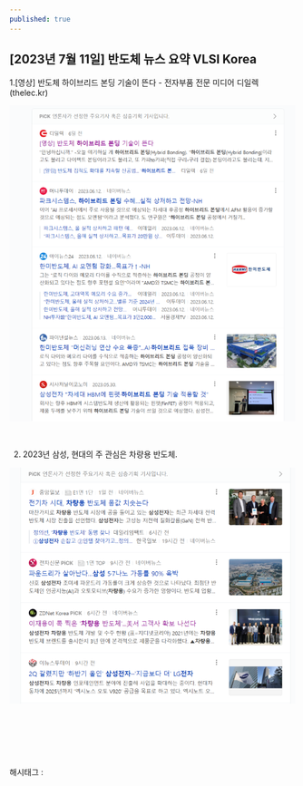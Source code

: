 ```yaml
---
published: true
---
```

## [2023년 7월 11일] 반도체 뉴스 요약 VLSI Korea

1.[영상] 반도체 하이브리드 본딩 기술이 뜬다 - 전자부품 전문 미디어 디일렉 (thelec.kr)

![0](/assets/img/223152434766/0.png)

​

2. 2023년 삼성, 현대의 주 관심은 차량용 반도체.

![1](/assets/img/223152434766/1.png)

​

​

​

 해시태그 : 
